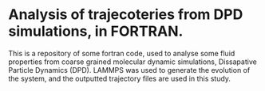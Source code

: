# Analysis of trajecoteries from DPD simulations, in FORTRAN.

This is a repository of some fortran code, used to analyse some fluid properties from coarse grained molecular dynamic simulations, Dissapative Particle Dynamics (DPD). LAMMPS was used to generate the evolution of the system, and the outputted trajectory files are used in this study. 
